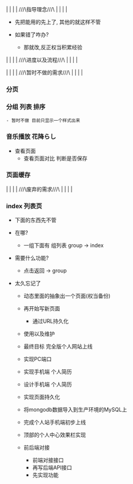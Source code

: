 |
|
|
|
///\\指导理念///\\
|
|
|
|

- 先把能用的先上了, 其他的就这样不管

- 如果错了咋办?
	- 那就改,反正权当积累经验


|
|
|
|
///\\进度以及流程///\\
|
|
|
|



|
|
|
|
///\\暂时不做的需求///\\
|
|
|
|
### 分页

### 分组 列表 排序
	- 暂时不做 目前只显示一个样式出来

### 音乐播放 花降らし

- 查看页面 
    - 查看页面对比 判断是否保存

### 页面缓存

|
|
|
|
///\\废弃的需求///\\
|
|
|
|

### index 列表页

- 下面的东西先不管

- 在哪?
	- 一组下面有 组列表 group -> index

- 需要什么功能?
	- 点击返回 -> group



- 太久忘记了
	- 动态里面的抽象出一个页面(权当备份)
	- 再开始写新页面
		- 通过URL持久化

	- 使用以及维护
	- 最终目标 完全版个人网站上线
	- 实现PC端口
	- 实现手机端 个人简历
	- 设计手机端 个人简历
	- 实现页面持久化
	- 将mongodb数据导入到生产环境的MySQL上
	- 完成个人站手机端初步上线
	- 顶部的个人中心效果栏实现
	- 前后端对接
		- 前端对接接口
		- 再写后端API接口
		- 先实现功能


